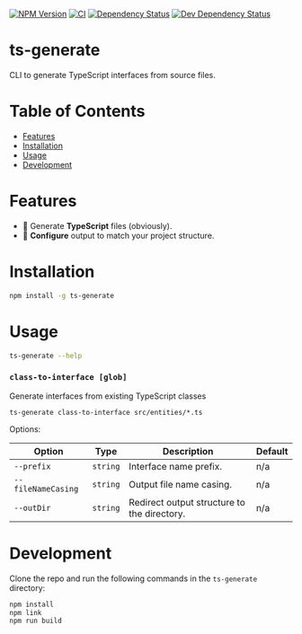 [![NPM Version](https://badge.fury.io/js/ts-generate.svg)](https://badge.fury.io/js/ts-generate)
[![CI](https://github.com/justinlettau/ts-generate/workflows/CI/badge.svg)](https://github.com/justinlettau/ts-generate/actions)
[![Dependency Status](https://david-dm.org/justinlettau/ts-generate.svg)](https://david-dm.org/justinlettau/ts-generate)
[![Dev Dependency Status](https://david-dm.org/justinlettau/ts-generate/dev-status.svg)](https://david-dm.org/justinlettau/ts-generate?type=dev)

# ts-generate

CLI to generate TypeScript interfaces from source files.

# Table of Contents

- [Features](#features)
- [Installation](#installation)
- [Usage](#usage)
- [Development](#development)

# Features

- 💪 Generate **TypeScript** files (obviously).
- 🚀 **Configure** output to match your project structure.

# Installation

```bash
npm install -g ts-generate
```

# Usage

```bash
ts-generate --help
```

### `class-to-interface [glob]`

Generate interfaces from existing TypeScript classes

```
ts-generate class-to-interface src/entities/*.ts
```

Options:

| Option             | Type     | Description                                 | Default |
| ------------------ | -------- | ------------------------------------------- | ------- |
| `--prefix`         | `string` | Interface name prefix.                      | n/a     |
| `--fileNameCasing` | `string` | Output file name casing.                    | n/a     |
| `--outDir`         | `string` | Redirect output structure to the directory. | n/a     |

# Development

Clone the repo and run the following commands in the `ts-generate` directory:

```bash
npm install
npm link
npm run build
```
